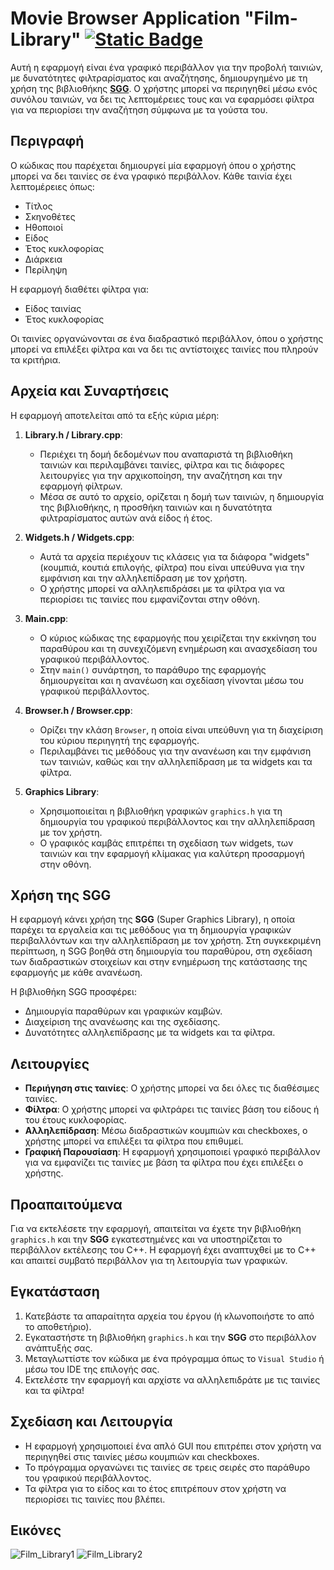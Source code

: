 # Movie Browser Application "Film-Library"  [![Static Badge](https://img.shields.io/badge/English-orange)](README.en.md)

Αυτή η εφαρμογή είναι ένα γραφικό περιβάλλον για την προβολή ταινιών, με δυνατότητες φιλτραρίσματος και αναζήτησης, δημιουργημένο με τη χρήση της βιβλιοθήκης **[SGG](https://github.com/cgaueb/sgg)**. Ο χρήστης μπορεί να περιηγηθεί μέσω ενός συνόλου ταινιών, να δει τις λεπτομέρειες τους και να εφαρμόσει φίλτρα για να περιορίσει την αναζήτηση σύμφωνα με τα γούστα του.

## Περιγραφή

Ο κώδικας που παρέχεται δημιουργεί μία εφαρμογή όπου ο χρήστης μπορεί να δει ταινίες σε ένα γραφικό περιβάλλον. Κάθε ταινία έχει λεπτομέρειες όπως:
- Τίτλος
- Σκηνοθέτες
- Ηθοποιοί
- Είδος
- Έτος κυκλοφορίας
- Διάρκεια
- Περίληψη

Η εφαρμογή διαθέτει φίλτρα για:
- Είδος ταινίας
- Έτος κυκλοφορίας

Οι ταινίες οργανώνονται σε ένα διαδραστικό περιβάλλον, όπου ο χρήστης μπορεί να επιλέξει φίλτρα και να δει τις αντίστοιχες ταινίες που πληρούν τα κριτήρια.

## Αρχεία και Συναρτήσεις

Η εφαρμογή αποτελείται από τα εξής κύρια μέρη:

1. **Library.h / Library.cpp**:
   - Περιέχει τη δομή δεδομένων που αναπαριστά τη βιβλιοθήκη ταινιών και περιλαμβάνει ταινίες, φίλτρα και τις διάφορες λειτουργίες για την αρχικοποίηση, την αναζήτηση και την εφαρμογή φίλτρων.
   - Μέσα σε αυτό το αρχείο, ορίζεται η δομή των ταινιών, η δημιουργία της βιβλιοθήκης, η προσθήκη ταινιών και η δυνατότητα φιλτραρίσματος αυτών ανά είδος ή έτος.

2. **Widgets.h / Widgets.cpp**:
   - Αυτά τα αρχεία περιέχουν τις κλάσεις για τα διάφορα "widgets" (κουμπιά, κουτιά επιλογής, φίλτρα) που είναι υπεύθυνα για την εμφάνιση και την αλληλεπίδραση με τον χρήστη.
   - Ο χρήστης μπορεί να αλληλεπιδράσει με τα φίλτρα για να περιορίσει τις ταινίες που εμφανίζονται στην οθόνη.

3. **Main.cpp**:
   - Ο κύριος κώδικας της εφαρμογής που χειρίζεται την εκκίνηση του παραθύρου και τη συνεχιζόμενη ενημέρωση και ανασχεδίαση του γραφικού περιβάλλοντος.
   - Στην `main()` συνάρτηση, το παράθυρο της εφαρμογής δημιουργείται και η ανανέωση και σχεδίαση γίνονται μέσω του γραφικού περιβάλλοντος.

4. **Browser.h / Browser.cpp**:
   - Ορίζει την κλάση `Browser`, η οποία είναι υπεύθυνη για τη διαχείριση του κύριου περιηγητή της εφαρμογής.
   - Περιλαμβάνει τις μεθόδους για την ανανέωση και την εμφάνιση των ταινιών, καθώς και την αλληλεπίδραση με τα widgets και τα φίλτρα.

5. **Graphics Library**:
   - Χρησιμοποιείται η βιβλιοθήκη γραφικών `graphics.h` για τη δημιουργία του γραφικού περιβάλλοντος και την αλληλεπίδραση με τον χρήστη.
   - Ο γραφικός καμβάς επιτρέπει τη σχεδίαση των widgets, των ταινιών και την εφαρμογή κλίμακας για καλύτερη προσαρμογή στην οθόνη.

## Χρήση της SGG

Η εφαρμογή κάνει χρήση της **SGG** (Super Graphics Library), η οποία παρέχει τα εργαλεία και τις μεθόδους για τη δημιουργία γραφικών περιβαλλόντων και την αλληλεπίδραση με τον χρήστη. Στη συγκεκριμένη περίπτωση, η SGG βοηθά στη δημιουργία του παραθύρου, στη σχεδίαση των διαδραστικών στοιχείων και στην ενημέρωση της κατάστασης της εφαρμογής με κάθε ανανέωση.

Η βιβλιοθήκη SGG προσφέρει:
- Δημιουργία παραθύρων και γραφικών καμβών.
- Διαχείριση της ανανέωσης και της σχεδίασης.
- Δυνατότητες αλληλεπίδρασης με τα widgets και τα φίλτρα.

## Λειτουργίες

- **Περιήγηση στις ταινίες**: Ο χρήστης μπορεί να δει όλες τις διαθέσιμες ταινίες.
- **Φίλτρα**: Ο χρήστης μπορεί να φιλτράρει τις ταινίες βάση του είδους ή του έτους κυκλοφορίας.
- **Αλληλεπίδραση**: Μέσω διαδραστικών κουμπιών και checkboxes, ο χρήστης μπορεί να επιλέξει τα φίλτρα που επιθυμεί.
- **Γραφική Παρουσίαση**: Η εφαρμογή χρησιμοποιεί γραφικό περιβάλλον για να εμφανίζει τις ταινίες με βάση τα φίλτρα που έχει επιλέξει ο χρήστης.

## Προαπαιτούμενα

Για να εκτελέσετε την εφαρμογή, απαιτείται να έχετε την βιβλιοθήκη `graphics.h` και την **SGG** εγκατεστημένες και να υποστηρίζεται το περιβάλλον εκτέλεσης του C++. Η εφαρμογή έχει αναπτυχθεί με το C++ και απαιτεί συμβατό περιβάλλον για τη λειτουργία των γραφικών.

## Εγκατάσταση

1. Κατεβάστε τα απαραίτητα αρχεία του έργου (ή κλωνοποιήστε το από το αποθετήριο).
2. Εγκαταστήστε τη βιβλιοθήκη `graphics.h` και την **SGG** στο περιβάλλον ανάπτυξής σας.
3. Μεταγλωττίστε τον κώδικα με ένα πρόγραμμα όπως το `Visual Studio` ή μέσω του IDE της επιλογής σας.
4. Εκτελέστε την εφαρμογή και αρχίστε να αλληλεπιδράτε με τις ταινίες και τα φίλτρα!

## Σχεδίαση και Λειτουργία

- Η εφαρμογή χρησιμοποιεί ένα απλό GUI που επιτρέπει στον χρήστη να περιηγηθεί στις ταινίες μέσω κουμπιών και checkboxes.
- Το πρόγραμμα οργανώνει τις ταινίες σε τρεις σειρές στο παράθυρο του γραφικού περιβάλλοντος.
- Τα φίλτρα για το είδος και το έτος επιτρέπουν στον χρήστη να περιορίσει τις ταινίες που βλέπει.

## Εικόνες
![Film_Library1](https://github.com/user-attachments/assets/5cc192c2-0d16-4dba-8761-65ac87727b08)
![Film_Library2](https://github.com/user-attachments/assets/02b7942d-26a9-4ea9-b680-21cb2910bc68)



